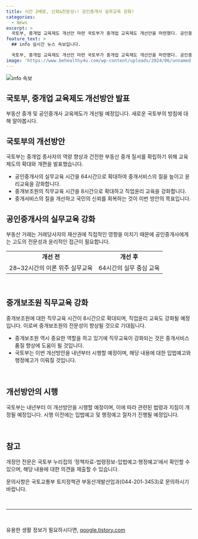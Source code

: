 ```yaml
---
title: 시간 2배로, 신뢰&전문성↑! 공인중개사 실무교육 강화!
categories:
  - News
excerpt: >
  국토부, 중개업 교육제도 개선안 마련 국토부가 중개업 교육제도 개선안을 마련했다. 공인중개사와 중개보조원의 실무교육을 강화하고, 직업윤리 교육을 강화하며 중개서비스의 질을 높이고 국민 신뢰를 회복하려는 것으로 목표하고 있다. 이를 위해 공인중개사의 실무교육 시간을 64시간으로 확대하고 교육프로그램을 실습 위주로 개편할 예정이다. 또한, 중개보조원의 직무교육 시간도 8시간으로 확대하고 직업윤리 교육을 강화할 예정이다. 해당 개선방안은 내년부터 적용될 예정이며, 관련 입법예고와 행정예고를 통해 의견을 제출할 수 있다. (출처: 정책브리핑 www.korea.kr)
feature_text: >
  ## info 실시간 뉴스 속보입니다.

  국토부, 중개업 교육제도 개선안 마련 국토부가 중개업 교육제도 개선안을 마련했다. 공인중개사와 중개보조원의 실무교육을 강화하고, 직업윤리 교육을 강화하며 중개서비스의 질을 높이고 국민 신뢰를 회복하려는 것으로 목표하고 있다. 이를 위해 공인중개사의 실무교육 시간을 64시간으로 확대하고 교육프로그램을 실습 위주로 개편할 예정이다. 또한, 중개보조원의 직무교육 시간도 8시간으로 확대하고 직업윤리 교육을 강화할 예정이다. 해당 개선방안은 내년부터 적용될 예정이며, 관련 입법예고와 행정예고를 통해 의견을 제출할 수 있다. (출처: 정책브리핑 www.korea.kr)
image: 'https://www.behealthy4u.com/wp-content/uploads/2024/06/unnamed-file.png'
---
```


<p><img src="https://www.behealthy4u.com/wp-content/uploads/2024/06/unnamed-file.png" alt="info 속보" /></p>

<h2 data-ke-size="size26">국토부, 중개업 교육제도 개선방안 발표</h2>

<p data-ke-size="size16">부동산 중개 및 공인중개사 교육제도가 개선될 예정입니다. 새로운 국토부의 방침에 대해 알아봅시다.</p>

<h2 data-ke-size="size24">국토부의 개선방안</h2>

<p data-ke-size="size16">국토부는 중개업 종사자의 역량 향상과 건전한 부동산 중개 질서를 확립하기 위해 교육제도의 확대와 개편을 발표했습니다.</p>

<ul>
    <li>공인중개사의 실무교육 시간을 64시간으로 확대하여 중개서비스의 질을 높이고 윤리교육을 강화합니다.</li>
    <li>중개보조원의 직무교육 시간을 8시간으로 확대하고 직업윤리 교육을 강화합니다.</li>
    <li>중개서비스의 질을 개선하고 국민의 신뢰를 회복하는 것이 이번 방안의 목표입니다.</li>
</ul>

<h2 data-ke-size="size24">공인중개사의 실무교육 강화</h2>

<p data-ke-size="size16">부동산 거래는 거래당사자의 재산권에 직접적인 영향을 미치기 때문에 공인중개사에게는 고도의 전문성과 윤리적인 접근이 필요합니다.</p>

<table>
    <tr>
        <td style="text-align: center; height: 17px;"><b>개선 전</b></td>
        <td style="text-align: center; height: 17px;"><b>개선 후</b></td>
    </tr>
    <tr>
        <td style="text-align: center; height: 17px;">28~32시간의 이론 위주 실무교육</td>
        <td style="text-align: center; height: 17px;">64시간의 실무 중심 교육</td>
    </tr>
</table>

<p data-ke-size="size16">&nbsp;</p>

<h2 data-ke-size="size24">중개보조원 직무교육 강화</h2>

<p data-ke-size="size16">중개보조원에 대한 직무교육 시간이 8시간으로 확대되며, 직업윤리 교육도 강화될 예정입니다. 이로써 중개보조원의 전문성이 향상될 것으로 기대됩니다.</p>

<ul>
    <li>중개보조원 역시 중요한 역할을 하고 있기에 직무교육이 강화되는 것은 중개서비스 품질 향상에 도움이 될 것입니다.</li>
    <li>국토부는 이번 개선방안을 내년부터 시행할 예정이며, 해당 내용에 대한 입법예고와 행정예고가 이뤄질 것입니다.</li>
</ul>

<p data-ke-size="size16">&nbsp;</p>

<h2 data-ke-size="size24">개선방안의 시행</h2>

<p data-ke-size="size16">국토부는 내년부터 이 개선방안을 시행할 예정이며, 이에 따라 관련된 법령과 지침이 개정될 예정입니다. 시행 이전에는 입법예고 및 행정예고 절차가 진행될 예정입니다.</p>

<p data-ke-size="size16">&nbsp;</p>

<h2 data-ke-size="size24">참고</h2>

<p data-ke-size="size16">개정안 전문은 국토부 누리집의 ‘정책자료-법령정보-입법예고·행정예고’에서 확인할 수 있으며, 해당 내용에 대한 의견을 제출할 수 있습니다.</p>

<p data-ke-size="size16">문의사항은 국토교통부 토지정책관 부동산개발산업과(044-201-3453)로 문의하시기 바랍니다.</p>

<p data-ke-size="size16">&nbsp;</p>

<hr>

<p data-ke-size="size16">&nbsp;</p>
유용한 생활 정보가 필요하시다면, <a href="https://qoogle.tistory.com" rel="dofollow">qoogle.tistory.com</a>



